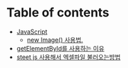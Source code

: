 # Table of contents

* [JavaScript](README.md)
  * [new Image() 사용법.](javascript/new-image-..md)
* [getElementById를 사용하는 이유](getelementbyid.md)
* [steet js 사용해서 엑셀파일 불러오는방법](steet-js.md)
